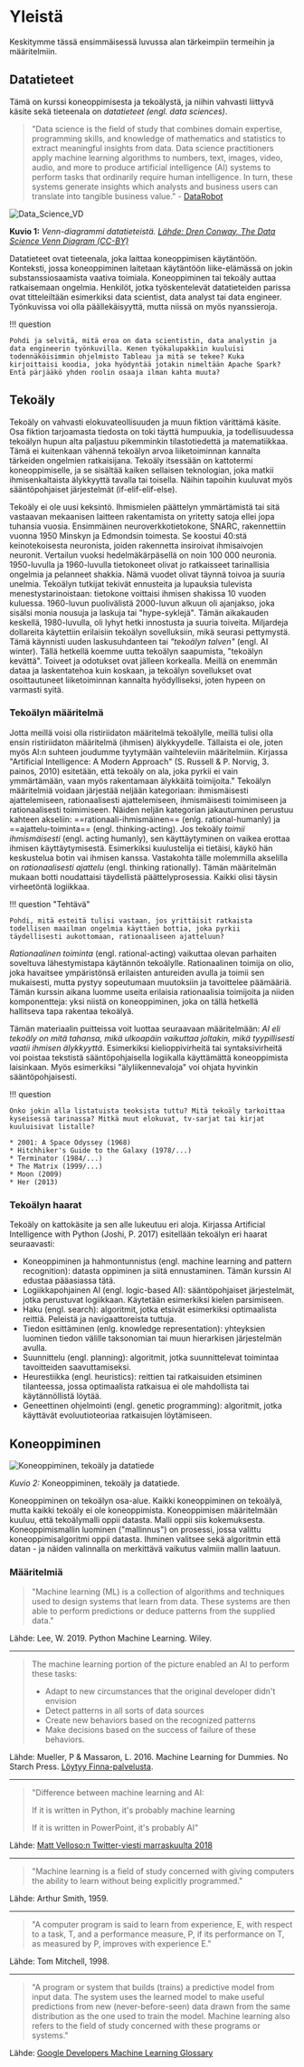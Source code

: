 # Yleistä

Keskitymme tässä ensimmäisessä luvussa alan tärkeimpiin termeihin ja määritelmiin.

## Datatieteet

Tämä on kurssi koneoppimisesta ja tekoälystä, ja niihin vahvasti liittyvä käsite sekä tieteenala on *datatieteet (engl. data sciences)*.

> "Data science is the field of study that combines domain expertise, programming skills, and knowledge of mathematics and statistics to extract meaningful insights from data. Data science practitioners apply machine learning algorithms to numbers, text, images, video, audio, and more to produce artificial intelligence (AI) systems to perform tasks that ordinarily require human intelligence. In turn, these systems generate insights which analysts and business users can translate into tangible business value." - [DataRobot](https://www.datarobot.com/wiki/data-science/)

![Data_Science_VD](../images/Data_Science_VD.png)

**Kuvio 1:** *Venn-diagrammi datatieteistä. [Lähde: Dren Conway, The Data Science Venn Diagram (CC-BY)](http://drewconway.com/zia/2013/3/26/the-data-science-venn-diagram)*

Datatieteet ovat tieteenala, joka laittaa koneoppimisen käytäntöön. Konteksti, jossa koneoppiminen laitetaan käytäntöön liike-elämässä on jokin substanssiosaamista vaativa toimiala. Koneoppiminen tai tekoäly auttaa ratkaisemaan ongelmia. Henkilöt, jotka työskentelevät datatieteiden parissa ovat titteleiltään esimerkiksi data scientist, data analyst tai data engineer. Työnkuvissa voi olla päällekäisyyttä, mutta niissä on myös nyanssieroja.

!!! question

    Pohdi ja selvitä, mitä eroa on data scientistin, data analystin ja data engineerin työnkuvilla. Kenen työkalupakkiin kuuluisi todennäköisimmin ohjelmisto Tableau ja mitä se tekee? Kuka kirjoittaisi koodia, joka hyödyntää jotakin nimeltään Apache Spark? Entä pärjääkö yhden roolin osaaja ilman kahta muuta?

## Tekoäly

Tekoäly on vahvasti elokuvateollisuuden ja muun fiktion värittämä käsite. Osa fiktion tarjoamasta tiedosta on toki täyttä humpuukia, ja todellisuudessa tekoälyn hupun alta paljastuu pikemminkin tilastotiedettä ja matematiikkaa. Tämä ei kuitenkaan vähennä tekoälyn arvoa liiketoiminnan kannalta tärkeiden ongelmien ratkaisijana. Tekoäly itsessään on kattotermi koneoppimiselle, ja se sisältää kaiken sellaisen teknologian, joka matkii ihmisenkaltaista älykkyyttä tavalla tai toisella. Näihin tapoihin kuuluvat myös sääntöpohjaiset järjestelmät (if-elif-elif-else).

Tekoäly ei ole uusi keksintö. Ihmismielen päättelyn ymmärtämistä tai sitä vastaavan mekaanisen laitteen rakentamista on yritetty satoja ellei jopa tuhansia vuosia. Ensimmäinen neuroverkkotietokone, SNARC, rakennettiin vuonna 1950 Minskyn ja Edmondsin toimesta. Se koostui 40:stä keinotekoisesta neuronista, joiden rakennetta insiroivat ihmisaivojen neuronit. Vertailun vuoksi hedelmäkärpäsellä on noin 100 000 neuronia. 1950-luvulla ja 1960-luvulla tietokoneet olivat jo ratkaisseet tarinallisia ongelmia ja pelanneet shakkia. Nämä vuodet olivat täynnä toivoa ja suuria unelmia. Tekoälyn tutkijat tekivät ennusteita ja lupauksia tulevista menestystarinoistaan: tietokone voittaisi ihmisen shakissa 10 vuoden kuluessa. 1960-luvun puolivälistä 2000-luvun alkuun oli ajanjakso, joka sisälsi monia nousuja ja laskuja tai "hype-syklejä". Tämän aikakauden keskellä, 1980-luvulla, oli lyhyt hetki innostusta ja suuria toiveita. Miljardeja dollareita käytettiin erilaisiin tekoälyn sovelluksiin, mikä seurasi pettymystä. Tämä käynnisti uuden laskusuhdanteen tai *"tekoälyn talven"* (engl. AI winter). Tällä hetkellä koemme uutta tekoälyn saapumista, "tekoälyn kevättä". Toiveet ja odotukset ovat jälleen korkealla. Meillä on enemmän dataa ja laskentatehoa kuin koskaan, ja tekoälyn sovellukset ovat osoittautuneet liiketoiminnan kannalta hyödylliseksi, joten hypeen on varmasti syitä.

### Tekoälyn määritelmä

Jotta meillä voisi olla ristiriidaton määritelmä tekoälylle, meillä tulisi olla ensin ristiriidaton määritelmä (ihmisen) älykkyydelle. Tällaista ei ole, joten myös AI:n suhteen joudumme tyytymään vaihteleviin määritelmiin. Kirjassa "Artificial Intelligence: A Modern Approach" (S. Russell & P. Norvig, 3. painos, 2010) esitetään, että tekoäly on ala, joka pyrkii ei vain ymmärtämään, vaan myös rakentamaan älykkäitä toimijoita." Tekoälyn määritelmiä voidaan järjestää neljään kategoriaan: ihmismäisesti ajattelemiseen, rationaalisesti ajattelemiseen, ihmismäisesti toimimiseen ja rationaalisesti toimimiseen. Näiden neljän kategorian jakautuminen perustuu kahteen akseliin: ==rationaali-ihmismäinen== (enlg. rational-humanly) ja ==ajattelu-toiminta== (engl. thinking-acting). Jos tekoäly *toimii ihmismäisesti* (engl. acting humanly), sen käyttäytyminen on vaikea erottaa ihmisen käyttäytymisestä. Esimerkiksi kuulustelija ei tietäisi, käykö hän keskustelua botin vai ihmisen kanssa. Vastakohta tälle molemmilla akselilla on *rationaalisesti ajattelu* (engl. thinking rationally). Tämän määritelmän mukaan botti noudattaisi täydellistä päättelyprosessia. Kaikki olisi täysin virheetöntä logiikkaa.

!!! question "Tehtävä"

    Pohdi, mitä esteitä tulisi vastaan, jos yrittäisit ratkaista todellisen maailman ongelmia käyttäen bottia, joka pyrkii täydellisesti aukottomaan, rationaaliseen ajatteluun?

*Rationaalinen toiminta* (engl. rational-acting) vaikuttaa olevan parhaiten soveltuva lähestymistapa käytännön tekoälylle. Rationaalinen toimija on olio, joka havaitsee ympäristönsä erilaisten antureiden avulla ja toimii sen mukaisesti, mutta pystyy sopeutumaan muutoksiin ja tavoittelee päämääriä. Tämän kurssin aikana luomme useita erilaisia rationaalisia toimijoita ja niiden komponentteja: yksi niistä on koneoppiminen, joka on tällä hetkellä hallitseva tapa rakentaa tekoälyä.

Tämän materiaalin puitteissa voit luottaa seuraavaan määritelmään: *AI eli tekoäly on mitä tahansa, mikä ulkoapäin vaikuttaa joltakin, mikä tyypillisesti vaatii ihmisen älykkyyttä*. Esimerkiksi kielioppivirheitä tai syntaksivirheitä voi poistaa tekstistä sääntöpohjaisella logiikalla käyttämättä koneoppimista laisinkaan. Myös esimerkiksi "älyliikennevaloja" voi ohjata hyvinkin sääntöpohjaisesti.

!!! question

    Onko jokin alla listatuista teoksista tuttu? Mitä tekoäly tarkoittaa kyseisessä tarinassa? Mitkä muut elokuvat, tv-sarjat tai kirjat kuuluisivat listalle?

    * 2001: A Space Odyssey (1968)
    * Hitchhiker's Guide to the Galaxy (1978/...)
    * Terminator (1984/...)
    * The Matrix (1999/...)
    * Moon (2009)
    * Her (2013)

### Tekoälyn haarat

Tekoäly on kattokäsite ja sen alle lukeutuu eri aloja. Kirjassa Artificial Intelligence with Python (Joshi, P. 2017) esitellään tekoälyn eri haarat seuraavasti:

* Koneoppiminen ja hahmontunnistus (engl. machine learning and pattern recognition): datasta oppiminen ja siitä ennustaminen. Tämän kurssin AI edustaa pääasiassa tätä.
* Logiikkapohjainen AI (engl. logic-based AI): sääntöpohjaiset järjestelmät, jotka perustuvat logiikkaan. Käytetään esimerkiksi kielen parsimiseen.
* Haku (engl. search): algoritmit, jotka etsivät esimerkiksi optimaalista reittiä. Peleistä ja navigaattoreista tuttuja.
* Tiedon esittäminen (enlg. knowledge representation): yhteyksien luominen tiedon välille taksonomian tai muun hierarkisen järjestelmän avulla.
* Suunnittelu (engl. planning): algoritmit, jotka suunnittelevat toimintaa tavoitteiden saavuttamiseksi.
* Heurestiikka (engl. heuristics): reittien tai ratkaisuiden etsiminen tilanteessa, jossa optimaalista ratkaisua ei ole mahdollista tai käytännöllistä löytää.
* Geneettinen ohjelmointi (engl. genetic programming): algoritmit, jotka käyttävät evoluutioteoriaa ratkaisujen löytämiseen.

## Koneoppiminen

![Koneoppiminen, tekoäly ja datatiede](../images/AI-ML-DS.png)

*Kuvio 2:* Koneoppiminen, tekoäly ja datatiede.

Koneoppiminen on tekoälyn osa-alue. Kaikki koneoppiminen on tekoälyä, mutta kaikki tekoäly ei ole koneoppimista. Koneoppimisen määritelmään kuuluu, että tekoälymalli oppii datasta. Malli oppii siis kokemuksesta. Koneoppimismallin luominen ("mallinnus") on prosessi, jossa valittu koneoppimisalgoritmi oppii datasta. Ihminen valitsee sekä algoritmin että datan - ja näiden valinnalla on merkittävä vaikutus valmiin mallin laatuun.

### Määritelmiä

> "Machine learning (ML) is a collection of algorithms and techniques used to design systems that learn from data. These systems are then able to perform predictions or deduce patterns from the supplied data."

Lähde: Lee, W. 2019. Python Machine Learning. Wiley. 

---

> The machine learning portion of the picture enabled an AI to perform these tasks:
> 
> * Adapt to new circumstances that the original developer didn't envision
> * Detect patterns in all sorts of data sources
> * Create new behaviors based on the recognized patterns
> * Make decisions based on the success of failure of these behaviors.

Lähde: Mueller, P & Massaron, L. 2016. Machine Learning for Dummies. No Starch Press. [Löytyy Finna-palvelusta](https://kamk.finna.fi/).

---

> "Difference between machine learning and AI: 
> 
> If it is written in Python, it's probably machine learning 
>
> If it is written in PowerPoint, it's probably AI" 

Lähde: [Matt Velloso:n Twitter-viesti marraskuulta 2018](https://twitter.com/matvelloso/status/1065778379612282885?)

---

> "Machine learning is a field of study concerned with giving computers the ability to learn without being explicitly programmed."

Lähde: Arthur Smith, 1959.

---

> "A computer program is said to learn from experience, E, with respect to a task, T, and a performance measure, P, if its performance on T, as measured by P, improves with experience E."

Lähde: Tom Mitchell, 1998.

---

> "A program or system that builds (trains) a predictive model from input data. The system uses the learned model to make useful predictions from new (never-before-seen) data drawn from the same distribution as the one used to train the model. Machine learning also refers to the field of study concerned with these programs or systems."

Lähde: [Google Developers Machine Learning Glossary](https://developers.google.com/machine-learning/glossary#m)